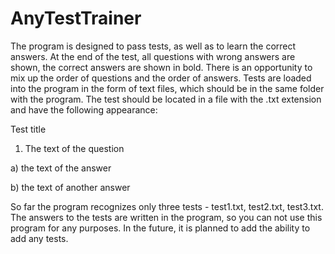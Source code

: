 # AnyTestTrainer
The program is designed to pass tests, as well as to learn the correct answers. At the end of the test, all questions with wrong answers are shown, the correct answers are shown in bold.
There is an opportunity to mix up the order of questions and the order of answers.
Tests are loaded into the program in the form of text files, which should be in the same folder with the program.
The test should be located in a file with the .txt extension and have the following appearance:

Test title
1. The text of the question

a) the text of the answer

b) the text of another answer


So far the program recognizes only three tests - test1.txt, test2.txt, test3.txt. The answers to the tests are written in the program, so you can not use this program for any purposes. In the future, it is planned to add the ability to add any tests.
